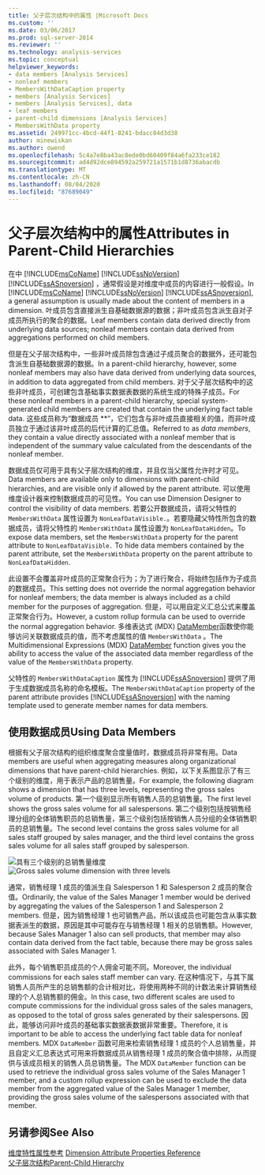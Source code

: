 ```yaml
---
title: 父子层次结构中的属性 |Microsoft Docs
ms.custom: ''
ms.date: 03/06/2017
ms.prod: sql-server-2014
ms.reviewer: ''
ms.technology: analysis-services
ms.topic: conceptual
helpviewer_keywords:
- data members [Analysis Services]
- nonleaf members
- MembersWithDataCaption property
- members [Analysis Services]
- members [Analysis Services], data
- leaf members
- parent-child dimensions [Analysis Services]
- MembersWithData property
ms.assetid: 249971cc-4bcd-44f1-8241-bdacc04d3d38
author: minewiskan
ms.author: owend
ms.openlocfilehash: 5c4a7e8ba43ac8ede0bd60409f84a6fa233ce182
ms.sourcegitcommit: ad4d92dce894592a259721a1571b1d8736abacdb
ms.translationtype: MT
ms.contentlocale: zh-CN
ms.lasthandoff: 08/04/2020
ms.locfileid: "87689049"
---
```

# <a name="attributes-in-parent-child-hierarchies"></a><span data-ttu-id="d7df7-102">父子层次结构中的属性</span><span class="sxs-lookup"><span data-stu-id="d7df7-102">Attributes in Parent-Child Hierarchies</span></span>
  <span data-ttu-id="d7df7-103">在中 [!INCLUDE[msCoName](../../includes/msconame-md.md)] [!INCLUDE[ssNoVersion](../../includes/ssnoversion-md.md)] [!INCLUDE[ssASnoversion](../../../includes/ssasnoversion-md.md)] ，通常假设是对维度中成员的内容进行一般假设。</span><span class="sxs-lookup"><span data-stu-id="d7df7-103">In [!INCLUDE[msCoName](../../includes/msconame-md.md)] [!INCLUDE[ssNoVersion](../../includes/ssnoversion-md.md)] [!INCLUDE[ssASnoversion](../../../includes/ssasnoversion-md.md)], a general assumption is usually made about the content of members in a dimension.</span></span> <span data-ttu-id="d7df7-104">叶成员包含直接派生自基础数据源的数据；非叶成员包含派生自对子成员所执行的聚合的数据。</span><span class="sxs-lookup"><span data-stu-id="d7df7-104">Leaf members contain data derived directly from underlying data sources; nonleaf members contain data derived from aggregations performed on child members.</span></span>  
  
 <span data-ttu-id="d7df7-105">但是在父子层次结构中，一些非叶成员除包含通过子成员聚合的数据外，还可能包含派生自基础数据源的数据。</span><span class="sxs-lookup"><span data-stu-id="d7df7-105">In a parent-child hierarchy, however, some nonleaf members may also have data derived from underlying data sources, in addition to data aggregated from child members.</span></span> <span data-ttu-id="d7df7-106">对于父子层次结构中的这些非叶成员，可创建包含基础事实数据表数据的系统生成的特殊子成员。</span><span class="sxs-lookup"><span data-stu-id="d7df7-106">For these nonleaf members in a parent-child hierarchy, special system-generated child members are created that contain the underlying fact table data.</span></span> <span data-ttu-id="d7df7-107">这些成员称为“数据成员 \*\*”，它们包含与非叶成员直接相关的值，而非叶成员独立于通过该非叶成员的后代计算的汇总值。</span><span class="sxs-lookup"><span data-stu-id="d7df7-107">Referred to as *data members*, they contain a value directly associated with a nonleaf member that is independent of the summary value calculated from the descendants of the nonleaf member.</span></span>  
  
 <span data-ttu-id="d7df7-108">数据成员仅可用于具有父子层次结构的维度，并且仅当父属性允许时才可见。</span><span class="sxs-lookup"><span data-stu-id="d7df7-108">Data members are available only to dimensions with parent-child hierarchies, and are visible only if allowed by the parent attribute.</span></span> <span data-ttu-id="d7df7-109">可以使用维度设计器来控制数据成员的可见性。</span><span class="sxs-lookup"><span data-stu-id="d7df7-109">You can use Dimension Designer to control the visibility of data members.</span></span> <span data-ttu-id="d7df7-110">若要公开数据成员，请将父特性的 `MembersWithData` 属性设置为 `NonLeafDataVisible.`。若要隐藏父特性所包含的数据成员，请将父特性的 `MembersWithData` 属性设置为 `NonLeafDataHidden`。</span><span class="sxs-lookup"><span data-stu-id="d7df7-110">To expose data members, set the `MembersWithData` property for the parent attribute to `NonLeafDataVisible.` To hide data members contained by the parent attribute, set the `MembersWithData` property on the parent attribute to `NonLeafDataHidden`.</span></span>  
  
 <span data-ttu-id="d7df7-111">此设置不会覆盖非叶成员的正常聚合行为；为了进行聚合，将始终包括作为子成员的数据成员。</span><span class="sxs-lookup"><span data-stu-id="d7df7-111">This setting does not override the normal aggregation behavior for nonleaf members; the data member is always included as a child member for the purposes of aggregation.</span></span> <span data-ttu-id="d7df7-112">但是，可以用自定义汇总公式来覆盖正常聚合行为。</span><span class="sxs-lookup"><span data-stu-id="d7df7-112">However, a custom rollup formula can be used to override the normal aggregation behavior.</span></span> <span data-ttu-id="d7df7-113">多维表达式 (MDX) [DataMember](/sql/mdx/datamember-mdx)函数使你能够访问关联数据成员的值，而不考虑属性的值 `MembersWithData` 。</span><span class="sxs-lookup"><span data-stu-id="d7df7-113">The Multidimensional Expressions (MDX) [DataMember](/sql/mdx/datamember-mdx) function gives you the ability to access the value of the associated data member regardless of the value of the `MembersWithData` property.</span></span>  
  
 <span data-ttu-id="d7df7-114">父特性的 `MembersWithDataCaption` 属性为 [!INCLUDE[ssASnoversion](../../../includes/ssasnoversion-md.md)] 提供了用于生成数据成员名称的命名模板。</span><span class="sxs-lookup"><span data-stu-id="d7df7-114">The `MembersWithDataCaption` property of the parent attribute provides [!INCLUDE[ssASnoversion](../../../includes/ssasnoversion-md.md)] with the naming template used to generate member names for data members.</span></span>  
  
## <a name="using-data-members"></a><span data-ttu-id="d7df7-115">使用数据成员</span><span class="sxs-lookup"><span data-stu-id="d7df7-115">Using Data Members</span></span>  
 <span data-ttu-id="d7df7-116">根据有父子层次结构的组织维度聚合度量值时，数据成员将非常有用。</span><span class="sxs-lookup"><span data-stu-id="d7df7-116">Data members are useful when aggregating measures along organizational dimensions that have parent-child hierarchies.</span></span> <span data-ttu-id="d7df7-117">例如，以下关系图显示了有三个级别的维度，用于表示产品的总销售量。</span><span class="sxs-lookup"><span data-stu-id="d7df7-117">For example, the following diagram shows a dimension that has three levels, representing the gross sales volume of products.</span></span> <span data-ttu-id="d7df7-118">第一个级别显示所有销售人员的总销售量。</span><span class="sxs-lookup"><span data-stu-id="d7df7-118">The first level shows the gross sales volume for all salespersons.</span></span> <span data-ttu-id="d7df7-119">第二个级别包括按销售经理分组的全体销售职员的总销售量，第三个级别包括按销售人员分组的全体销售职员的总销售量。</span><span class="sxs-lookup"><span data-stu-id="d7df7-119">The second level contains the gross sales volume for all sales staff grouped by sales manager, and the third level contains the gross sales volume for all sales staff grouped by salesperson.</span></span>  
  
 <span data-ttu-id="d7df7-120">![具有三个级别的总销售量维度](../media/agdatamember1.gif "具有三个级别的总销售量维度")</span><span class="sxs-lookup"><span data-stu-id="d7df7-120">![Gross sales volume dimension with three levels](../media/agdatamember1.gif "Gross sales volume dimension with three levels")</span></span>  
  
 <span data-ttu-id="d7df7-121">通常，销售经理 1 成员的值派生自 Salesperson 1 和 Salesperson 2 成员的聚合值。</span><span class="sxs-lookup"><span data-stu-id="d7df7-121">Ordinarily, the value of the Sales Manager 1 member would be derived by aggregating the values of the Salesperson 1 and Salesperson 2 members.</span></span> <span data-ttu-id="d7df7-122">但是，因为销售经理 1 也可销售产品，所以该成员也可能包含从事实数据表派生的数据，原因是其中可能存在与销售经理 1 相关的总销售额。</span><span class="sxs-lookup"><span data-stu-id="d7df7-122">However, because Sales Manager 1 also can sell products, that member may also contain data derived from the fact table, because there may be gross sales associated with Sales Manager 1.</span></span>  
  
 <span data-ttu-id="d7df7-123">此外，每个销售职员成员的个人佣金可能不同。</span><span class="sxs-lookup"><span data-stu-id="d7df7-123">Moreover, the individual commissions for each sales staff member can vary.</span></span> <span data-ttu-id="d7df7-124">在这种情况下，与其下属销售人员所产生的总销售额的合计相对比，将使用两种不同的计数法来计算销售经理的个人总销售额的佣金。</span><span class="sxs-lookup"><span data-stu-id="d7df7-124">In this case, two different scales are used to compute commissions for the individual gross sales of the sales managers, as opposed to the total of gross sales generated by their salespersons.</span></span> <span data-ttu-id="d7df7-125">因此，能够访问非叶成员的基础事实数据表数据非常重要。</span><span class="sxs-lookup"><span data-stu-id="d7df7-125">Therefore, it is important to be able to access the underlying fact table data for nonleaf members.</span></span> <span data-ttu-id="d7df7-126">MDX `DataMember` 函数可用来检索销售经理 1 成员的个人总销售量，并且自定义汇总表达式可用来将数据成员从销售经理 1 成员的聚合值中排除，从而提供与该成员相关的销售人员总销售量。</span><span class="sxs-lookup"><span data-stu-id="d7df7-126">The MDX `DataMember` function can be used to retrieve the individual gross sales volume of the Sales Manager 1 member, and a custom rollup expression can be used to exclude the data member from the aggregated value of the Sales Manager 1 member, providing the gross sales volume of the salespersons associated with that member.</span></span>  
  
## <a name="see-also"></a><span data-ttu-id="d7df7-127">另请参阅</span><span class="sxs-lookup"><span data-stu-id="d7df7-127">See Also</span></span>  
 <span data-ttu-id="d7df7-128">[维度特性属性参考](dimension-attribute-properties-reference.md) </span><span class="sxs-lookup"><span data-stu-id="d7df7-128">[Dimension Attribute Properties Reference](dimension-attribute-properties-reference.md) </span></span>  
 [<span data-ttu-id="d7df7-129">父子层次结构</span><span class="sxs-lookup"><span data-stu-id="d7df7-129">Parent-Child Hierarchy</span></span>](parent-child-dimension.md)  
  
  
